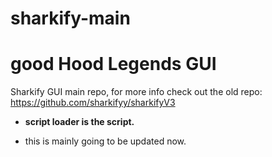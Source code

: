 # sharkify-main

# good Hood Legends GUI
Sharkify GUI main repo, for more info check out the old repo: https://github.com/sharkifyy/sharkifyV3

- **script loader is the script.**

 - this is mainly going to be updated now.

